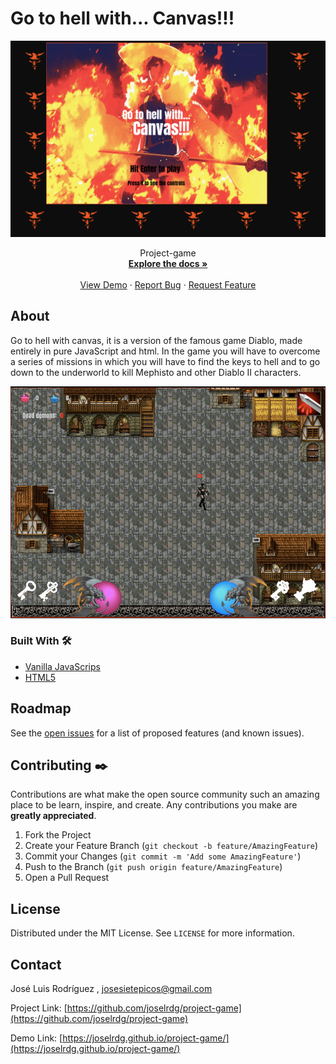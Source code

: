 # Go to hell with... Canvas!!!

<!-- PROJECT LOGO -->

<p align="center">
  <a href="https://joselrdg.github.io/project-game/"> 
    <img src="screenshots/joselrdg.github.png" alt="Logo">
  </a>
  <br />

  <!-- <h3 align="center">Infect Me</h3> -->

  <p align="center">
    Project-game 
    <br />
    <a href="https://github.com/joselrdg/project-game"><strong>Explore the docs »</strong></a>
    <br />
    <br />
    <a href="https://joselrdg.github.io/project-game/">View Demo</a>
    ·
    <a href="https://github.com/joselrdg/project-game/issues">Report Bug</a>
    ·
    <a href="https://github.com/joselrdg/project-game/issues">Request Feature</a>
  </p>
</p>





<!-- ABOUT THE PROJECT -->
## About

Go to hell with canvas, it is a version of the famous game Diablo, made entirely in pure JavaScript and html.
In the game you will have to overcome a series of missions in which you will have to find the keys to hell and to go down to the underworld to kill Mephisto and other Diablo II characters.

![ScreenShot Infect-me](screenshots/joselrdg.github.io.png)


<!-- Here's a blank template to get started:
**To avoid retyping too much info. Do a search and replace with your text editor for the following:**
`github_username`, `repo_name`, `twitter_handle`, `email`, `project_title`, `project_description` -->


### Built With 🛠️

* [Vanilla JavaScrips](https://developer.mozilla.org/en-US/docs/Web/JavaScript/)
* [HTML5](https://developer.mozilla.org/en-US/docs/Web/HTML/)


<!-- ROADMAP -->
## Roadmap

See the [open issues](https://github.com/joselrdg/Infect-me/issues) for a list of proposed features (and known issues).



<!-- CONTRIBUTING -->
## Contributing ✒️

Contributions are what make the open source community such an amazing place to be learn, inspire, and create. Any contributions you make are **greatly appreciated**.

1. Fork the Project
2. Create your Feature Branch (`git checkout -b feature/AmazingFeature`)
3. Commit your Changes (`git commit -m 'Add some AmazingFeature'`)
4. Push to the Branch (`git push origin feature/AmazingFeature`)
5. Open a Pull Request



<!-- LICENSE -->
## License 

Distributed under the MIT License. See `LICENSE` for more information.


<!-- CONTACT -->
## Contact

José Luis Rodríguez , [josesietepicos@gmail.com](mailto:josesietepicos@gmail.com)

Project Link: [https://github.com/joselrdg/project-game](https://github.com/joselrdg/project-game)

Demo Link: [https://joselrdg.github.io/project-game/](https://joselrdg.github.io/project-game/)


